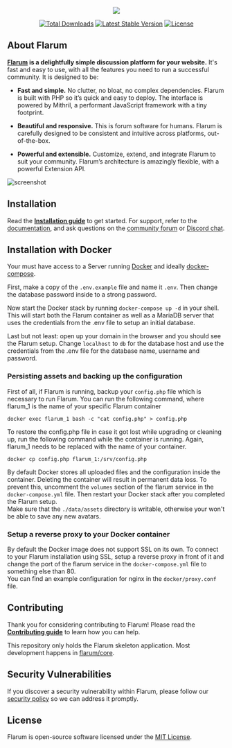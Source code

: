<p align="center">
<a href="https://flarum.org/"><img src="https://flarum.org/assets/img/logo.png"></a>
</p>

<p align="center">
<a href="https://packagist.org/packages/flarum/core"><img src="https://poser.pugx.org/flarum/core/d/total.svg" alt="Total Downloads"></a>
<a href="https://packagist.org/packages/flarum/core"><img src="https://poser.pugx.org/flarum/core/v/stable.svg" alt="Latest Stable Version"></a>
<a href="https://packagist.org/packages/flarum/core"><img src="https://poser.pugx.org/flarum/core/license.svg" alt="License"></a>
</p>

## About Flarum

**[Flarum](https://flarum.org/) is a delightfully simple discussion platform for your website.** It's fast and easy to use, with all the features you need to run a successful community. It is designed to be:

* **Fast and simple.** No clutter, no bloat, no complex dependencies. Flarum is built with PHP so it’s quick and easy to deploy. The interface is powered by Mithril, a performant JavaScript framework with a tiny footprint.

* **Beautiful and responsive.** This is forum software for humans. Flarum is carefully designed to be consistent and intuitive across platforms, out-of-the-box.

* **Powerful and extensible.** Customize, extend, and integrate Flarum to suit your community. Flarum’s architecture is amazingly flexible, with a powerful Extension API.

![screenshot](https://flarum.org/assets/img/home-screenshot.png)

## Installation

Read the **[Installation guide](https://docs.flarum.org/install)** to get started. For support, refer to the [documentation](https://docs.flarum.org/), and ask questions on the [community forum](https://discuss.flarum.org/) or [Discord chat](https://flarum.org/discord/).

## Installation with Docker

Your must have access to a Server running [Docker](https://docs.docker.com/install/) and ideally [docker-compose](https://docs.docker.com/compose/).

First, make a copy of the `.env.example` file and name it `.env`. Then change the database password inside to a strong password.

Now start the Docker stack by running `docker-compose up -d` in your shell. This will start both the Flarum container as well as a MariaDB server that uses the credentials from the .env file to setup an initial database.

Last but not least: open up your domain in the browser and you should see the Flarum setup. Change `localhost` to `db` for the database host and use the credentials from the .env file for the database name, username and password.

### Persisting assets and backing up the configuration

First of all, if Flarum is running, backup your `config.php` file which is necessary to run Flarum. You can run the following command, where flarum_1 is the name of your specific Flarum container

```
docker exec flarum_1 bash -c "cat config.php" > config.php
```

To restore the config.php file in case it got lost while upgrading or cleaning up, run the following command while the container is running. Again, flarum_1 needs to be replaced with the name of your container.

```
docker cp config.php flarum_1:/srv/config.php
```

By default Docker stores all uploaded files and the configuration inside the container. Deleting the container will result in permanent data loss. To prevent this, uncomment the `volumes` section of the flarum service in the `docker-compose.yml` file. Then restart your Docker stack after you completed the Flarum setup.  
Make sure that the `./data/assets` directory is writable, otherwise your won't be able to save any new avatars.

### Setup a reverse proxy to your Docker container

By default the Docker image does not support SSL on its own. To connect to your Flarum installation using SSL, setup a reverse proxy in front of it and change the port of the flarum service in the `docker-compose.yml` file to something else than 80.  
You can find an example configuration for nginx in the `docker/proxy.conf` file.

## Contributing

Thank you for considering contributing to Flarum! Please read the **[Contributing guide](https://docs.flarum.org/contributing)** to learn how you can help.

This repository only holds the Flarum skeleton application. Most development happens in [flarum/core](https://github.com/flarum/core).

## Security Vulnerabilities

If you discover a security vulnerability within Flarum, please follow our [security policy](https://github.com/flarum/core/security/policy) so we can address it promptly.

## License

Flarum is open-source software licensed under the [MIT License](https://github.com/flarum/flarum/blob/master/LICENSE).

